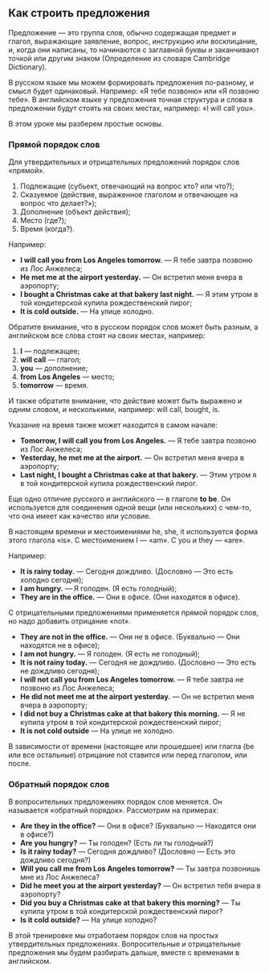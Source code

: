 ## Как строить предложения

Предложение — это группа слов, обычно содержащая предмет и глагол, выражающие заявление, вопрос, инструкцию или
восклицание, и, когда они написаны, то начинаются с заглавной буквы и заканчивают точкой или другим знаком (Определение
из словаря Cambridge Dictionary).

В русском языке мы можем формировать предложения по-разному, и смысл будет одинаковый. Например: «Я тебе позвоню» или «Я
позвоню тебе».
В английском языке у предложения точная структура и слова в предложении будут стоять на своих местах, например: «I will
call you».

В этом уроке мы разберем простые основы.

### Прямой порядок слов

Для утвердительных и отрицательных предложений порядок слов «прямой».

1) Подлежащие (субьект, отвечающий на вопрос кто? или что?);
2) Сказуемое (действие, выраженное глаголом и отвечающее на вопрос что делает?»);
3) Дополнение (объект действия);
4) Место (где?);
5) Время (когда?).

Например:

* **I will call you from Los Angeles tomorrow.** — Я тебе завтра позвоню из Лос Анжелеса;
* **He met me at the airport yesterday.** — Он встретил меня вчера в аэропорту;
* **I bought a Christmas cake at that bakery last night.** — Я этим утром в той кондитерской купила рождественский
  пирог;
* **It is cold outside.** — На улице холодно.

Обратите внимание, что в русском порядок слов может быть разным, а английском все слова стоят на своих местах, например:

1) **I** — подлежащее;
2) **will call** — глагол;
3) **you** — дополнение;
4) **from Los Angeles** — место;
5) **tomorrow** — время.

И также обратите внимание, что действие может быть выражено и одним словом, и несколькими, например: will call, bought,
is.

Указание на время также может находится в самом начале:

* **Tomorrow, I will call you from Los Angeles.** — Я тебе завтра позвоню из Лос Анжелеса;
* **Yesterday, he met me at the airport.** — Он встретил меня вчера в аэропорту;
* **Last night, I bought a Christmas cake at that bakery.** — Этим утром я в той кондитерской купила рождественский
  пирог.

Еще одно отличие русского и английского — в глаголе **to be**. Он используется для соединения одной вещи (или
нескольких) с чем-то, что она имеет как качество или условие. 

В настоящем времени и местоимениями he, she, it используется форма этого глагола «is».
С местоимением I — «am». С you и they — «are».

Например:

* **It is rainy today.** — Сегодня дождливо. (Дословно — Это есть холодно сегодня);
* **I am hungry.** — Я голоден. (Я есть голодный);
* **They are in the office.** — Они в офисе. (Они находятся в офисе).

С отрицательными предложениями применяется прямой порядок слов, но надо добавить отрицание «not».

* **They are not in the office.** — Они не в офисе. (Буквально — Они находятся не в офисе);
* **I am not hungry.** — Я голоден. (Я есть не голодный);
* **It is not rainy today.** — Сегодня не дождливо. (Дословно — Это есть не дождливо сегодня);
* **I will not call you from Los Angeles tomorrow.** — Я тебе завтра не позвоню из Лос Анжелеса;
* **He did not meet me at the airport yesterday.** — Он не встретил меня вчера в аэропорту;
* **I did not buy a Christmas cake at that bakery this morning.** — Я не купила утром в той кондитерской рождественский
  пирог;
* **It is not cold outside** — На улице не холодно.

В зависимости от времени (настоящее или прошедшее) или глагла (be или все остальные) отрицание not ставится или перед глаголом, или после.

### Обратный порядок слов

В вопросительных предложениях порядок слов меняется. Он называется «обратный порядок». Рассмотрим на примерах:

* **Are they in the office?** — Они в офисе? (Буквально — Находятся они в офисе?)
* **Are you hungry?** — Ты голоден? (Есть ли ты голодный?)
* **Is it rainy today?** — Сегодня дождливо? (Дословно — Есть это дождливо сегодня?)
* **Will you call me from Los Angeles tomorrow?** — Ты завтра позвонишь мне из Лос Анжелеса?
* **Did he meet you at the airport yesterday?** — Он встретил тебя вчера в аэропорту?
* **Did you buy a Christmas cake at that bakery this morning?** — Ты купила утром в той кондитерской рождественский
  пирог?
* **Is it cold outside?** — На улице холодно?

В этой тренировке мы отработаем порядок слов на простых утвердительных предложениях. 
Вопросительные и отрицательные предложения мы будем разбирать дальше, вместе с временами в английском. 








